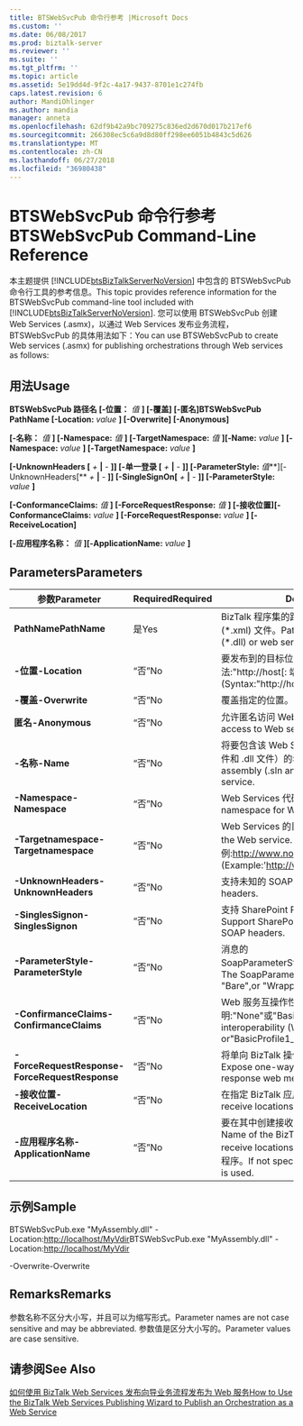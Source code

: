 ```yaml
---
title: BTSWebSvcPub 命令行参考 |Microsoft Docs
ms.custom: ''
ms.date: 06/08/2017
ms.prod: biztalk-server
ms.reviewer: ''
ms.suite: ''
ms.tgt_pltfrm: ''
ms.topic: article
ms.assetid: 5e19dd4d-9f2c-4a17-9437-8701e1c274fb
caps.latest.revision: 6
author: MandiOhlinger
ms.author: mandia
manager: anneta
ms.openlocfilehash: 62df9b42a9bc709275c836ed2d670d017b217ef6
ms.sourcegitcommit: 266308ec5c6a9d8d80ff298ee6051b4843c5d626
ms.translationtype: MT
ms.contentlocale: zh-CN
ms.lasthandoff: 06/27/2018
ms.locfileid: "36980438"
---
```

# <a name="btswebsvcpub-command-line-reference"></a><span data-ttu-id="df2b9-102">BTSWebSvcPub 命令行参考</span><span class="sxs-lookup"><span data-stu-id="df2b9-102">BTSWebSvcPub Command-Line Reference</span></span>
<span data-ttu-id="df2b9-103">本主题提供 [!INCLUDE[btsBizTalkServerNoVersion](../includes/btsbiztalkservernoversion-md.md)] 中包含的 BTSWebSvcPub 命令行工具的参考信息。</span><span class="sxs-lookup"><span data-stu-id="df2b9-103">This topic provides reference information for the BTSWebSvcPub command-line tool included with [!INCLUDE[btsBizTalkServerNoVersion](../includes/btsbiztalkservernoversion-md.md)].</span></span> <span data-ttu-id="df2b9-104">您可以使用 BTSWebSvcPub 创建 Web Services (.asmx)，以通过 Web Services 发布业务流程，BTSWebSvcPub 的具体用法如下：</span><span class="sxs-lookup"><span data-stu-id="df2b9-104">You can use BTSWebSvcPub to create Web services (.asmx) for publishing orchestrations through Web services as follows:</span></span>  
  
## <a name="usage"></a><span data-ttu-id="df2b9-105">用法</span><span class="sxs-lookup"><span data-stu-id="df2b9-105">Usage</span></span>  
 <span data-ttu-id="df2b9-106">**BTSWebSvcPub 路径名 [-位置：** *值* **] [-覆盖] [-匿名]**</span><span class="sxs-lookup"><span data-stu-id="df2b9-106">**BTSWebSvcPub PathName [-Location:** *value* **] [-Overwrite] [-Anonymous]**</span></span>  
  
 <span data-ttu-id="df2b9-107">**[-名称：** *值* **] [-Namespace:** *值* **] [-TargetNamespace:** *值* **]**</span><span class="sxs-lookup"><span data-stu-id="df2b9-107">**[-Name:** *value* **] [-Namespace:** *value* **] [-TargetNamespace:** *value* **]**</span></span>  
  
 <span data-ttu-id="df2b9-108">**[-UnknownHeaders [** *+* **&#124;** *-* **]] [-单一登录 [** *+*  **&#124;** *-* **]] [-ParameterStyle:** *值***]**</span><span class="sxs-lookup"><span data-stu-id="df2b9-108">**[-UnknownHeaders[** *+* **&#124;** *-* **]] [-SingleSignOn[** *+* **&#124;** *-* **]] [-ParameterStyle:** *value* **]**</span></span>  
  
 <span data-ttu-id="df2b9-109">**[-ConformanceClaims:** *值* **] [-ForceRequestResponse:** *值* **] [-接收位置]**</span><span class="sxs-lookup"><span data-stu-id="df2b9-109">**[-ConformanceClaims:** *value* **] [-ForceRequestResponse:** *value* **] [-ReceiveLocation]**</span></span>  
  
 <span data-ttu-id="df2b9-110">**[-应用程序名称：** *值* **]**</span><span class="sxs-lookup"><span data-stu-id="df2b9-110">**[-ApplicationName:** *value* **]**</span></span>  
  
## <a name="parameters"></a><span data-ttu-id="df2b9-111">Parameters</span><span class="sxs-lookup"><span data-stu-id="df2b9-111">Parameters</span></span>  
  
|         <span data-ttu-id="df2b9-112">参数</span><span class="sxs-lookup"><span data-stu-id="df2b9-112">Parameter</span></span>         | <span data-ttu-id="df2b9-113">Required</span><span class="sxs-lookup"><span data-stu-id="df2b9-113">Required</span></span> |                                                           <span data-ttu-id="df2b9-114">Description</span><span class="sxs-lookup"><span data-stu-id="df2b9-114">Description</span></span>                                                            |
|---------------------------|----------|----------------------------------------------------------------------------------------------------------------------------------|
|       <span data-ttu-id="df2b9-115">**PathName**</span><span class="sxs-lookup"><span data-stu-id="df2b9-115">**PathName**</span></span>        |   <span data-ttu-id="df2b9-116">是</span><span class="sxs-lookup"><span data-stu-id="df2b9-116">Yes</span></span>    |                    <span data-ttu-id="df2b9-117">BizTalk 程序集的路径和文件名称 (\*.dll) 或 web 服务说明 (\*.xml) 文件。</span><span class="sxs-lookup"><span data-stu-id="df2b9-117">Path and file name of BizTalk assembly (\*.dll) or web service description (\*.xml) file.</span></span>                     |
|       <span data-ttu-id="df2b9-118">**-位置**</span><span class="sxs-lookup"><span data-stu-id="df2b9-118">**-Location**</span></span>       |    <span data-ttu-id="df2b9-119">“否”</span><span class="sxs-lookup"><span data-stu-id="df2b9-119">No</span></span>    |                                 <span data-ttu-id="df2b9-120">要发布到的目标位置。</span><span class="sxs-lookup"><span data-stu-id="df2b9-120">Location in which to publish.</span></span> <span data-ttu-id="df2b9-121">(语法:"http://host[: 端口] / 路径")</span><span class="sxs-lookup"><span data-stu-id="df2b9-121">(Syntax:"http://host[:port]/path")</span></span>                                 |
|      <span data-ttu-id="df2b9-122">**-覆盖**</span><span class="sxs-lookup"><span data-stu-id="df2b9-122">**-Overwrite**</span></span>       |    <span data-ttu-id="df2b9-123">“否”</span><span class="sxs-lookup"><span data-stu-id="df2b9-123">No</span></span>    |                                                  <span data-ttu-id="df2b9-124">覆盖指定的位置。</span><span class="sxs-lookup"><span data-stu-id="df2b9-124">Overwrite specified location.</span></span>                                                   |
|      <span data-ttu-id="df2b9-125">**匿名**</span><span class="sxs-lookup"><span data-stu-id="df2b9-125">**-Anonymous**</span></span>       |    <span data-ttu-id="df2b9-126">“否”</span><span class="sxs-lookup"><span data-stu-id="df2b9-126">No</span></span>    |                                              <span data-ttu-id="df2b9-127">允许匿名访问 Web Services。</span><span class="sxs-lookup"><span data-stu-id="df2b9-127">Allow anonymous access to Web service.</span></span>                                              |
|         <span data-ttu-id="df2b9-128">**-名称**</span><span class="sxs-lookup"><span data-stu-id="df2b9-128">**-Name**</span></span>         |    <span data-ttu-id="df2b9-129">“否”</span><span class="sxs-lookup"><span data-stu-id="df2b9-129">No</span></span>    |                    <span data-ttu-id="df2b9-130">将要包含该 Web Services 的解决方案和程序集（.sln 文件和 .dll 文件）的名称。</span><span class="sxs-lookup"><span data-stu-id="df2b9-130">Name of the solution and assembly (.sln and .dll files) that will contain the Web service.</span></span>                    |
|      <span data-ttu-id="df2b9-131">**-Namespace**</span><span class="sxs-lookup"><span data-stu-id="df2b9-131">**-Namespace**</span></span>       |    <span data-ttu-id="df2b9-132">“否”</span><span class="sxs-lookup"><span data-stu-id="df2b9-132">No</span></span>    |                                             <span data-ttu-id="df2b9-133">Web Services 代码的默认命名空间。</span><span class="sxs-lookup"><span data-stu-id="df2b9-133">Default namespace for Web service code.</span></span>                                              |
|   <span data-ttu-id="df2b9-134">**-Targetnamespace**</span><span class="sxs-lookup"><span data-stu-id="df2b9-134">**-Targetnamespace**</span></span>    |    <span data-ttu-id="df2b9-135">“否”</span><span class="sxs-lookup"><span data-stu-id="df2b9-135">No</span></span>    |                        <span data-ttu-id="df2b9-136">Web Services 的目标命名空间。</span><span class="sxs-lookup"><span data-stu-id="df2b9-136">Target namespace of the Web service.</span></span> <span data-ttu-id="df2b9-137">(示例:<http://www.northwindtraders.com>)</span><span class="sxs-lookup"><span data-stu-id="df2b9-137">(Example:'<http://www.northwindtraders.com>')</span></span>                        |
|    <span data-ttu-id="df2b9-138">**-UnknownHeaders**</span><span class="sxs-lookup"><span data-stu-id="df2b9-138">**-UnknownHeaders**</span></span>    |    <span data-ttu-id="df2b9-139">“否”</span><span class="sxs-lookup"><span data-stu-id="df2b9-139">No</span></span>    |                                                  <span data-ttu-id="df2b9-140">支持未知的 SOAP 标头。</span><span class="sxs-lookup"><span data-stu-id="df2b9-140">Support unknown SOAP headers.</span></span>                                                   |
|    <span data-ttu-id="df2b9-141">**-SinglesSignon**</span><span class="sxs-lookup"><span data-stu-id="df2b9-141">**-SinglesSignon**</span></span>     |    <span data-ttu-id="df2b9-142">“否”</span><span class="sxs-lookup"><span data-stu-id="df2b9-142">No</span></span>    |                                  <span data-ttu-id="df2b9-143">支持 SharePoint Portal Server 单一登录 SOAP 标头。</span><span class="sxs-lookup"><span data-stu-id="df2b9-143">Support SharePoint Portal Server Single Sign-On SOAP headers.</span></span>                                   |
|    <span data-ttu-id="df2b9-144">**-ParameterStyle**</span><span class="sxs-lookup"><span data-stu-id="df2b9-144">**-ParameterStyle**</span></span>    |    <span data-ttu-id="df2b9-145">“否”</span><span class="sxs-lookup"><span data-stu-id="df2b9-145">No</span></span>    |                               <span data-ttu-id="df2b9-146">消息的 SoapParameterStyle:"Default"、"Bare"或"Wrapped"。</span><span class="sxs-lookup"><span data-stu-id="df2b9-146">The SoapParameterStyle for messages: "Default", "Bare",or "Wrapped".</span></span>                               |
|  <span data-ttu-id="df2b9-147">**-ConfirmanceClaims**</span><span class="sxs-lookup"><span data-stu-id="df2b9-147">**-ConfirmanceClaims**</span></span>   |    <span data-ttu-id="df2b9-148">“否”</span><span class="sxs-lookup"><span data-stu-id="df2b9-148">No</span></span>    |                              <span data-ttu-id="df2b9-149">Web 服务互操作性 (WSI) 声明:"None"或"BasicProfile1_1"。</span><span class="sxs-lookup"><span data-stu-id="df2b9-149">Web services interoperability (WSI) claim: "None" or"BasicProfile1_1".</span></span>                              |
| <span data-ttu-id="df2b9-150">**-ForceRequestResponse**</span><span class="sxs-lookup"><span data-stu-id="df2b9-150">**-ForceRequestResponse**</span></span> |    <span data-ttu-id="df2b9-151">“否”</span><span class="sxs-lookup"><span data-stu-id="df2b9-151">No</span></span>    |                                <span data-ttu-id="df2b9-152">将单向 BizTalk 操作做为请求-响应 Web 方法公开。</span><span class="sxs-lookup"><span data-stu-id="df2b9-152">Expose one-way BizTalk operations as request-response web methods.</span></span>                                |
|   <span data-ttu-id="df2b9-153">**-接收位置**</span><span class="sxs-lookup"><span data-stu-id="df2b9-153">**-ReceiveLocation**</span></span>    |    <span data-ttu-id="df2b9-154">“否”</span><span class="sxs-lookup"><span data-stu-id="df2b9-154">No</span></span>    |                                  <span data-ttu-id="df2b9-155">在指定 BizTalk 应用程序中创建接收位置。</span><span class="sxs-lookup"><span data-stu-id="df2b9-155">Create receive locations in the specified BizTalk application.</span></span>                                  |
|   <span data-ttu-id="df2b9-156">**-应用程序名称**</span><span class="sxs-lookup"><span data-stu-id="df2b9-156">**-ApplicationName**</span></span>    |    <span data-ttu-id="df2b9-157">“否”</span><span class="sxs-lookup"><span data-stu-id="df2b9-157">No</span></span>    | <span data-ttu-id="df2b9-158">要在其中创建接收位置的 BizTalk 应用程序的名称。</span><span class="sxs-lookup"><span data-stu-id="df2b9-158">Name of the BizTalk application in which to create receive locations.</span></span> <span data-ttu-id="df2b9-159">如果未指定，则使用默认 BizTalk 应用程序。</span><span class="sxs-lookup"><span data-stu-id="df2b9-159">If not specified, the default BizTalk application is used.</span></span> |
  
## <a name="sample"></a><span data-ttu-id="df2b9-160">示例</span><span class="sxs-lookup"><span data-stu-id="df2b9-160">Sample</span></span>  
 <span data-ttu-id="df2b9-161">BTSWebSvcPub.exe "MyAssembly.dll" -Location:<http://localhost/MyVdir></span><span class="sxs-lookup"><span data-stu-id="df2b9-161">BTSWebSvcPub.exe "MyAssembly.dll" -Location:<http://localhost/MyVdir></span></span>  
  
 <span data-ttu-id="df2b9-162">-Overwrite</span><span class="sxs-lookup"><span data-stu-id="df2b9-162">-Overwrite</span></span>  
  
## <a name="remarks"></a><span data-ttu-id="df2b9-163">Remarks</span><span class="sxs-lookup"><span data-stu-id="df2b9-163">Remarks</span></span>  
 <span data-ttu-id="df2b9-164">参数名称不区分大小写，并且可以为缩写形式。</span><span class="sxs-lookup"><span data-stu-id="df2b9-164">Parameter names are not case sensitive and may be abbreviated.</span></span> <span data-ttu-id="df2b9-165">参数值是区分大小写的。</span><span class="sxs-lookup"><span data-stu-id="df2b9-165">Parameter values are case sensitive.</span></span>  
  
## <a name="see-also"></a><span data-ttu-id="df2b9-166">请参阅</span><span class="sxs-lookup"><span data-stu-id="df2b9-166">See Also</span></span>  
 [<span data-ttu-id="df2b9-167">如何使用 BizTalk Web Services 发布向导业务流程发布为 Web 服务</span><span class="sxs-lookup"><span data-stu-id="df2b9-167">How to Use the BizTalk Web Services Publishing Wizard to Publish an Orchestration as a Web Service</span></span>](../core/publish-orchestration-as-web-service--biztalk-web-services-publishing-wizard.md)